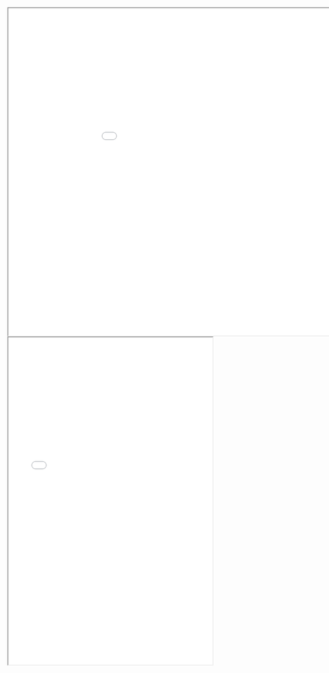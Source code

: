 <!DOCTYPE html>
<html>
<head>
	<title>Main Program</title>
</head>
<body>
		<iframe name="left" src="Bars.html" height="745" width="1025"></iframe>
		<iframe name="right" src="source.html" height="745" width="465"></iframe>
</body>
</html>

